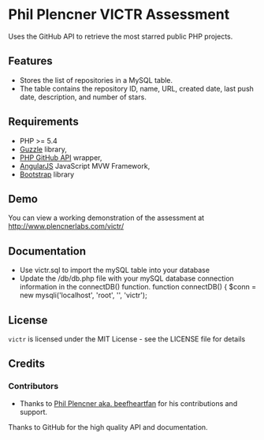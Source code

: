 # Phil Plencner VICTR Assessment

Uses the GitHub API to retrieve the most starred public PHP projects. 

## Features

* Stores the list of repositories in a MySQL table. 
* The table contains the repository ID, name, URL, created date, last push date, description, and
number of stars.

## Requirements

* PHP >= 5.4
* [Guzzle](https://github.com/guzzle/guzzle) library,
* [PHP GitHub API](https://github.com/KnpLabs/php-github-api) wrapper,
* [AngularJS](https://angularjs.org/) JavaScript MVW Framework,
* [Bootstrap](http://getbootstrap.com/) library

## Demo

You can view a working demonstration of the assessment at http://www.plencnerlabs.com/victr/

## Documentation
* Use victr.sql to import the mySQL table into your database
* Update the /db/db.php file with your mySQL database connection information in the connectDB() function.
function connectDB() {
	$conn = new mysqli('localhost', 'root', '', 'victr');

## License

`victr` is licensed under the MIT License - see the LICENSE file for details

## Credits

### Contributors

- Thanks to [Phil Plencner aka. beefheartfan](http://github.com/beefheartfan) for his contributions and support.

Thanks to GitHub for the high quality API and documentation.
